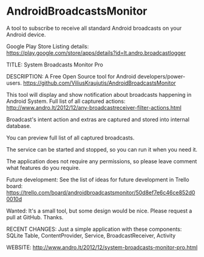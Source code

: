 AndroidBroadcastsMonitor
========================

A tool to subscribe to receive all standard Android broadcasts on your Android device.


Google Play Store Listing details:
https://play.google.com/store/apps/details?id=lt.andro.broadcastlogger

TITLE:
System Broadcasts Monitor Pro

DESCRIPTION:
A Free Open Source tool for Android developers/power-users.
https://github.com/ViliusKraujutis/AndroidBroadcastsMonitor

This tool will display and show notification about broadcasts happening in Android System.
Full list of all captured actions: http://www.andro.lt/2012/12/any-broadcastreceiver-filter-actions.html

Broadcast's intent action and extras are captured and stored into internal database.

You can preview full list of all captured broadcasts.

The service can be started and stopped, so you can run it when you need it.

The application does not require any permissions, so please leave comment what features do you require.

Future development:
See the list of ideas for future development in Trello board:
https://trello.com/board/androidbroadcastsmonitor/50d8ef7e6c46ce852d00010d

Wanted:
It's a small tool, but some design would be nice. Please request a pull at GitHub. Thanks.


RECENT CHANGES:
Just a simple application with these components:
SQLite Table, 
ContentProvider, 
Service, 
BroadcastReceiver, 
Activity


WEBSITE:
http://www.andro.lt/2012/12/system-broadcasts-monitor-pro.html
